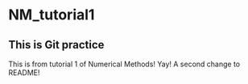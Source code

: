 # NM_tutorial1

## This is Git practice

This is from tutorial 1 of Numerical Methods! Yay!
A second change to README!
